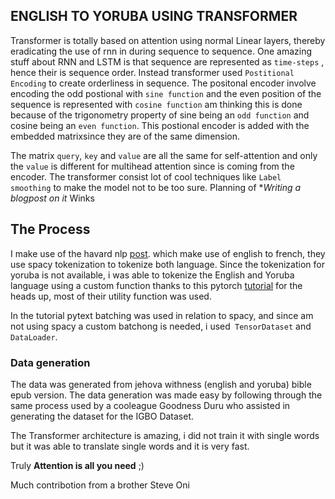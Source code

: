 ## ENGLISH TO YORUBA USING TRANSFORMER

Transformer is totally based on attention using normal Linear layers, thereby eradicating the use of rnn in during sequence to sequence. One amazing stuff about RNN and LSTM is that sequence are represented as `time-steps` , hence their is sequence order. Instead transformer used `Postitional Encoding` to create orderliness in sequence. The positonal encoder involve encoding the odd postional with `sine function` and the even position of the sequence is represented with `cosine function` am thinking this is done because of the trigonometry property of sine being an `odd function` and cosine being an `even function`. This postional encoder is added with the embedded matrixsince they are of the same dimension.

The matrix `query`, `key` and `value` are all the same for self-attention and only the `value` is different for multihead attention since is coming from the encoder. The transformer consist lot of cool techniques like `Label smoothing` to make the model not to be too sure. Planning of **Writing a blogpost on it* Winks

## The Process

I make use of the havard nlp [post](http://nlp.seas.harvard.edu/2018/04/03/attention.html). which make use of english to french, they use spacy tokenization to tokenize both language. Since the tokenization for yoruba is not available, i was able to tokenize the English and Yoruba language using a custom function thanks to this pytorch [tutorial](https://pytorch.org/tutorials/intermediate/seq2seq_translation_tutorial.html) for the heads up, most of their utility function was used.

In the tutorial pytext batching was used in relation to spacy, and since am not using spacy a custom batchong is needed, i used` TensorDataset` and `DataLoader`.

### Data generation

The data was generated from jehova withness (english and yoruba) bible epub version. The data generation was made easy by following through the same process used by a cooleague Goodness Duru who assisted in generating the dataset for the IGBO Dataset.

The Transformer architecture is amazing, i did not train it with single words but it was able to translate single words and it is very fast. 

Truly **Attention is all you need** ;)

Much contribotion from a brother Steve Oni
